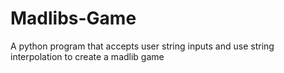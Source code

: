 # Madlibs-Game

A python program that accepts user string inputs and use string interpolation to create a 
madlib game
